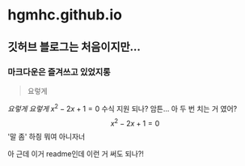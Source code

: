 # hgmhc.github.io
## 깃허브 블로그는 처음이지만...
### **마크다운**은 즐겨쓰고 있었지롱
> 요렇게

*요렇게*
_요렇게_
$x^2-2x+1=0$ 수식 지원 되나?
암튼...
아 두 번 치는 거 였어? $$x^2-2x+1=0$$ '말 좀' 하즹
뭐여 아니자너

아 근데 이거 readme인데 이런 거 써도 되나?!
